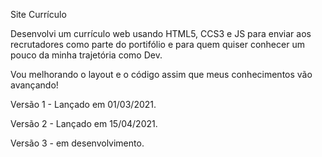 Site Currículo

Desenvolvi um currículo web usando HTML5, CCS3 e JS para enviar aos recrutadores como parte do portifólio e para quem quiser conhecer um pouco da minha trajetória como Dev.

Vou melhorando o layout e o código assim que meus conhecimentos vão avançando!


Versão 1 - Lançado em 01/03/2021.


Versão 2 - Lançado em 15/04/2021.


Versão 3 - em desenvolvimento.
